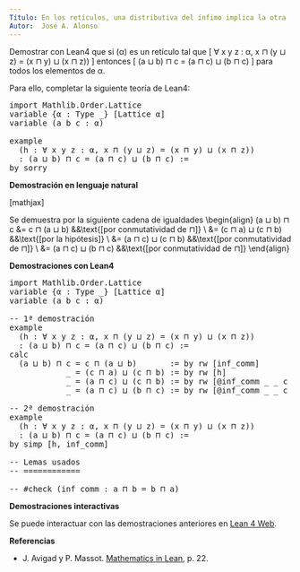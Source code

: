 ```yaml
---
Título: En los retículos, una distributiva del ínfimo implica la otra
Autor:  José A. Alonso
---
```


Demostrar con Lean4 que si \(α\) es un retículo tal que
\[   ∀ x y z : α, x ⊓ (y ⊔ z) = (x ⊓ y) ⊔ (x ⊓ z)) \]
entonces
\[   (a ⊔ b) ⊓ c = (a ⊓ c) ⊔ (b ⊓ c) \]
para todos los elementos de α.

Para ello, completar la siguiente teoría de Lean4:

<pre lang="lean">
import Mathlib.Order.Lattice
variable {α : Type _} [Lattice α]
variable (a b c : α)

example
  (h : ∀ x y z : α, x ⊓ (y ⊔ z) = (x ⊓ y) ⊔ (x ⊓ z))
  : (a ⊔ b) ⊓ c = (a ⊓ c) ⊔ (b ⊓ c) :=
by sorry
</pre>
<!--more-->

<b>Demostración en lenguaje natural</b>

[mathjax]

Se demuestra por la siguiente cadena de igualdades
\begin{align}
   (a ⊔ b) ⊓ c &= c ⊓ (a ⊔ b)          &&\text{[por conmutatividad de ⊓]} \\
               &= (c ⊓ a) ⊔ (c ⊓ b)    &&\text{[por la hipótesis]} \\
               &= (a ⊓ c) ⊔ (c ⊓ b)    &&\text{[por conmutatividad de ⊓]} \\
               &= (a ⊓ c) ⊔ (b ⊓ c)    &&\text{[por conmutatividad de ⊓]}
\end{align}

<b>Demostraciones con Lean4</b>

<pre lang="lean">
import Mathlib.Order.Lattice
variable {α : Type _} [Lattice α]
variable (a b c : α)

-- 1ª demostración
example
  (h : ∀ x y z : α, x ⊓ (y ⊔ z) = (x ⊓ y) ⊔ (x ⊓ z))
  : (a ⊔ b) ⊓ c = (a ⊓ c) ⊔ (b ⊓ c) :=
calc
  (a ⊔ b) ⊓ c = c ⊓ (a ⊔ b)       := by rw [inf_comm]
            _ = (c ⊓ a) ⊔ (c ⊓ b) := by rw [h]
            _ = (a ⊓ c) ⊔ (c ⊓ b) := by rw [@inf_comm _ _ c a]
            _ = (a ⊓ c) ⊔ (b ⊓ c) := by rw [@inf_comm _ _ c b]

-- 2ª demostración
example
  (h : ∀ x y z : α, x ⊓ (y ⊔ z) = (x ⊓ y) ⊔ (x ⊓ z))
  : (a ⊔ b) ⊓ c = (a ⊓ c) ⊔ (b ⊓ c) :=
by simp [h, inf_comm]

-- Lemas usados
-- ============

-- #check (inf_comm : a ⊓ b = b ⊓ a)
</pre>

<b>Demostraciones interactivas</b>

Se puede interactuar con las demostraciones anteriores en <a href="https://lean.math.hhu.de/#url=https://raw.githubusercontent.com/jaalonso/Calculemus2/main/src/Propiedad_distributiva_1.lean" rel="noopener noreferrer" target="_blank">Lean 4 Web</a>.

<b>Referencias</b>

<ul>
<li> J. Avigad y P. Massot. <a href="https://bit.ly/3U4UjBk">Mathematics in Lean</a>, p. 22.</li>
</ul>

